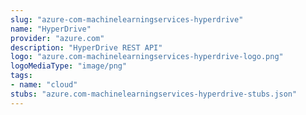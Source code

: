 ```yaml
---
slug: "azure-com-machinelearningservices-hyperdrive"
name: "HyperDrive"
provider: "azure.com"
description: "HyperDrive REST API"
logo: "azure.com-machinelearningservices-hyperdrive-logo.png"
logoMediaType: "image/png"
tags:
- name: "cloud"
stubs: "azure.com-machinelearningservices-hyperdrive-stubs.json"
---
```

